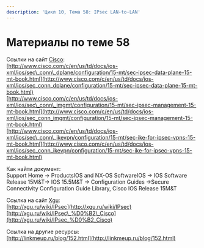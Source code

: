 ```yaml
---
description: 'Цикл 10, Тема 58: IPsec LAN-to-LAN'
---
```


# Материалы по теме 58

Ссылки на сайт [Cisco](http://www.cisco.com/):  
[http://www.cisco.com/c/en/us/td/docs/ios-xml/ios/sec\_conn\_dplane/configuration/15-mt/sec-ipsec-data-plane-15-mt-book.html](http://www.cisco.com/c/en/us/td/docs/ios-xml/ios/sec_conn_dplane/configuration/15-mt/sec-ipsec-data-plane-15-mt-book.html)  
[http://www.cisco.com/c/en/us/td/docs/ios-xml/ios/sec\_conn\_imgmt/configuration/15-mt/sec-ipsec-management-15-mt-book.html](http://www.cisco.com/c/en/us/td/docs/ios-xml/ios/sec_conn_imgmt/configuration/15-mt/sec-ipsec-management-15-mt-book.html)  
[http://www.cisco.com/c/en/us/td/docs/ios-xml/ios/sec\_conn\_ikevpn/configuration/15-mt/sec-ike-for-ipsec-vpns-15-mt-book.html](http://www.cisco.com/c/en/us/td/docs/ios-xml/ios/sec_conn_ikevpn/configuration/15-mt/sec-ike-for-ipsec-vpns-15-mt-book.html)

Как найти документ:  
Support Home → ProductsIOS and NX-OS SoftwareIOS → IOS Software Release 15M&T→ IOS 15.5M&T → Configuration Guides →Secure Connectivity Configuration Guide Library, Cisco IOS Release 15M&T

Ссылка на сайт [Xgu](http://www.xgu.ru/):  
[http://xgu.ru/wiki/IPsec](http://xgu.ru/wiki/IPsec)  
[http://xgu.ru/wiki/IPsec\_%D0%B2\_Cisco](http://xgu.ru/wiki/IPsec_%D0%B2_Cisco)

Ссылка на другие ресурсы:  
[http://linkmeup.ru/blog/152.html](http://linkmeup.ru/blog/152.html)


